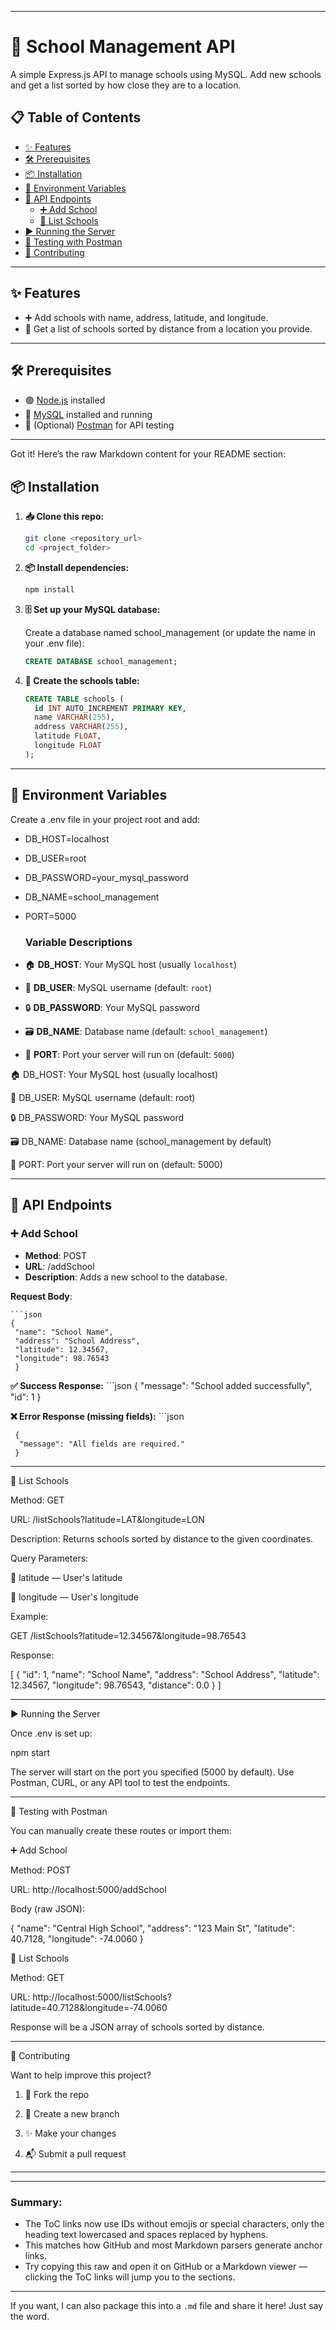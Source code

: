 
---


# 🏫 School Management API

A simple Express.js API to manage schools using MySQL. Add new schools and get a list sorted by how close they are to a location.

## 📋 Table of Contents

- [✨ Features](#features)  
- [🛠️ Prerequisites](#prerequisites)  
- [📦 Installation](#installation)  
- [🔧 Environment Variables](#environment-variables)  
- [🚦 API Endpoints](#api-endpoints)  
  - [➕ Add School](#add-school)  
  - [📍 List Schools](#list-schools)  
- [▶️ Running the Server](#running-the-server)  
- [🧪 Testing with Postman](#testing-with-postman)  
- [🤝 Contributing](#contributing)  

---

## ✨ Features

- ➕ Add schools with name, address, latitude, and longitude.  
- 📍 Get a list of schools sorted by distance from a location you provide.

---

## 🛠️ Prerequisites

- 🟢 [Node.js](https://nodejs.org/en/) installed  
- 🐬 [MySQL](https://www.mysql.com/) installed and running  
- 🧰 (Optional) [Postman](https://www.postman.com/) for API testing  

---

Got it! Here’s the raw Markdown content for your README section:

## 📦 Installation

1. **📥 Clone this repo:**

   ```bash
   git clone <repository_url>
   cd <project_folder>

2. **📦 Install dependencies:**
   ```bash
   npm install

3. **🗄️ Set up your MySQL database:**

   Create a database named school_management (or update the name in your .env file):

   ```sql
   CREATE DATABASE school_management;

4. **🧱 Create the schools table:**

   ```sql
   CREATE TABLE schools (
     id INT AUTO_INCREMENT PRIMARY KEY,
     name VARCHAR(255),
     address VARCHAR(255),
     latitude FLOAT,
     longitude FLOAT
   );


---

## 🔧 Environment Variables

Create a .env file in your project root and add:

- DB_HOST=localhost
- DB_USER=root
- DB_PASSWORD=your_mysql_password
- DB_NAME=school_management
- PORT=5000


   ### Variable Descriptions

- 🏠 **DB_HOST**: Your MySQL host (usually `localhost`)
- 👤 **DB_USER**: MySQL username (default: `root`)
- 🔒 **DB_PASSWORD**: Your MySQL password
- 🗃️ **DB_NAME**: Database name (default: `school_management`)
- 🚪 **PORT**: Port your server will run on (default: `5000`)

🏠 DB_HOST: Your MySQL host (usually localhost)

👤 DB_USER: MySQL username (default: root)

🔒 DB_PASSWORD: Your MySQL password

🗃️ DB_NAME: Database name (school_management by default)

🚪 PORT: Port your server will run on (default: 5000)



---

## 🚦 API Endpoints

### ➕ Add School

- **Method**: POST
- **URL**: /addSchool
- **Description**: Adds a new school to the database.

**Request Body**:

    ```json
    {
     "name": "School Name",
     "address": "School Address",
     "latitude": 12.34567,
     "longitude": 98.76543
     }


**✅ Success Response:**
     ```json
     {
      "message": "School added successfully",
      "id": 1
     }

**❌ Error Response (missing fields):**
     ```json

     {
      "message": "All fields are required."
     }


---

📍 List Schools

Method: GET

URL: /listSchools?latitude=LAT&longitude=LON

Description: Returns schools sorted by distance to the given coordinates.


Query Parameters:

📌 latitude — User's latitude

📌 longitude — User's longitude


Example:

GET /listSchools?latitude=12.34567&longitude=98.76543

Response:

[
  {
    "id": 1,
    "name": "School Name",
    "address": "School Address",
    "latitude": 12.34567,
    "longitude": 98.76543,
    "distance": 0.0
  }
]


---

▶️ Running the Server

Once .env is set up:

npm start

The server will start on the port you specified (5000 by default). Use Postman, CURL, or any API tool to test the endpoints.


---

🧪 Testing with Postman

You can manually create these routes or import them:

➕ Add School

Method: POST

URL: http://localhost:5000/addSchool

Body (raw JSON):


{
  "name": "Central High School",
  "address": "123 Main St",
  "latitude": 40.7128,
  "longitude": -74.0060
}

📍 List Schools

Method: GET

URL: http://localhost:5000/listSchools?latitude=40.7128&longitude=-74.0060


Response will be a JSON array of schools sorted by distance.


---

🤝 Contributing

Want to help improve this project?

1. 🍴 Fork the repo


2. 🌿 Create a new branch


3. ✨ Make your changes


4. 📬 Submit a pull request




---

---

### Summary:
- The ToC links now use IDs without emojis or special characters, only the heading text lowercased and spaces replaced by hyphens.
- This matches how GitHub and most Markdown parsers generate anchor links.
- Try copying this raw and open it on GitHub or a Markdown viewer — clicking the ToC links will jump you to the sections.

---

If you want, I can also package this into a `.md` file and share it here! Just say the word.

